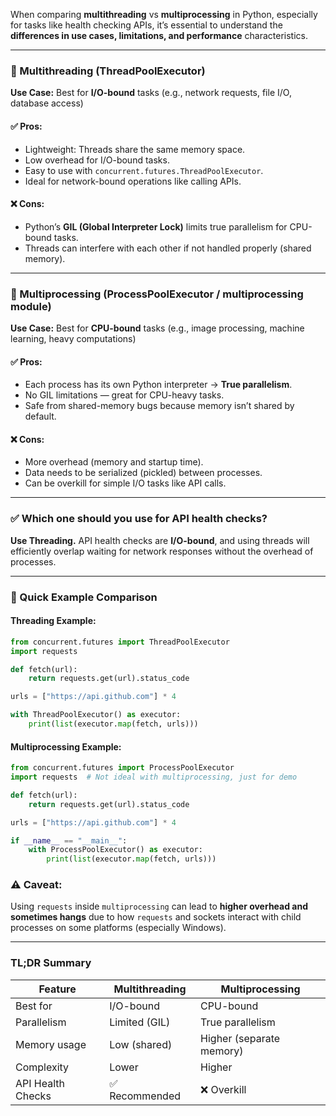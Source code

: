 When comparing **multithreading** vs **multiprocessing** in Python, especially for tasks like health checking APIs, it’s essential to understand the **differences in use cases, limitations, and performance** characteristics.

---

### 🔁 Multithreading (ThreadPoolExecutor)

**Use Case:** Best for **I/O-bound** tasks (e.g., network requests, file I/O, database access)

#### ✅ Pros:

* Lightweight: Threads share the same memory space.
* Low overhead for I/O-bound tasks.
* Easy to use with `concurrent.futures.ThreadPoolExecutor`.
* Ideal for network-bound operations like calling APIs.

#### ❌ Cons:

* Python’s **GIL (Global Interpreter Lock)** limits true parallelism for CPU-bound tasks.
* Threads can interfere with each other if not handled properly (shared memory).

---

### 🧠 Multiprocessing (ProcessPoolExecutor / multiprocessing module)

**Use Case:** Best for **CPU-bound** tasks (e.g., image processing, machine learning, heavy computations)

#### ✅ Pros:

* Each process has its own Python interpreter → **True parallelism**.
* No GIL limitations — great for CPU-heavy tasks.
* Safe from shared-memory bugs because memory isn’t shared by default.

#### ❌ Cons:

* More overhead (memory and startup time).
* Data needs to be serialized (pickled) between processes.
* Can be overkill for simple I/O tasks like API calls.

---

### ✅ Which one should you use for API health checks?

**Use Threading.**
API health checks are **I/O-bound**, and using threads will efficiently overlap waiting for network responses without the overhead of processes.

---

### 🧪 Quick Example Comparison

#### Threading Example:

```python
from concurrent.futures import ThreadPoolExecutor
import requests

def fetch(url):
    return requests.get(url).status_code

urls = ["https://api.github.com"] * 4

with ThreadPoolExecutor() as executor:
    print(list(executor.map(fetch, urls)))
```

#### Multiprocessing Example:

```python
from concurrent.futures import ProcessPoolExecutor
import requests  # Not ideal with multiprocessing, just for demo

def fetch(url):
    return requests.get(url).status_code

urls = ["https://api.github.com"] * 4

if __name__ == "__main__":
    with ProcessPoolExecutor() as executor:
        print(list(executor.map(fetch, urls)))
```

### ⚠️ Caveat:

Using `requests` inside `multiprocessing` can lead to **higher overhead and sometimes hangs** due to how `requests` and sockets interact with child processes on some platforms (especially Windows).

---

### TL;DR Summary

| Feature           | Multithreading | Multiprocessing          |
| ----------------- | -------------- | ------------------------ |
| Best for          | I/O-bound      | CPU-bound                |
| Parallelism       | Limited (GIL)  | True parallelism         |
| Memory usage      | Low (shared)   | Higher (separate memory) |
| Complexity        | Lower          | Higher                   |
| API Health Checks | ✅ Recommended  | ❌ Overkill               |


